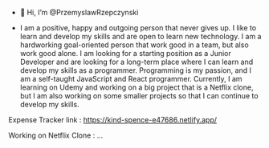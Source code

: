 - 👋 Hi, I’m @PrzemyslawRzepczynski

- I am a positive, happy and outgoing person that never gives up. I like to learn and develop my skills and are open to learn new technology. I am a hardworking goal-oriented person that work good in a team, but also work good alone. 
I am looking for a starting position as a Junior Developer and are looking for a long-term place where I can learn and develop my skills as a programmer. Programming is my passion, and I am a self-taught JavaScript and React programmer. Currently, I am learning on Udemy and working on a big project that is a Netflix clone, but I am also working on some smaller projects so that I can continue to develop my skills. 


Expense Tracker link : https://kind-spence-e47686.netlify.app/

Working on Netflix Clone : ...


<!---
PrzemyslawRzepczynski/PrzemyslawRzepczynski is a ✨ special ✨ repository because its `README.md` (this file) appears on your GitHub profile.
You can click the Preview link to take a look at your changes.
--->
